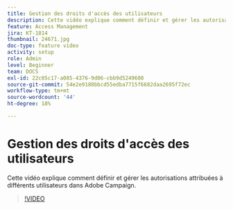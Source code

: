 ```yaml
---
title: Gestion des droits d'accès des utilisateurs
description: Cette vidéo explique comment définir et gérer les autorisations attribuées à différents utilisateurs dans Adobe Campaign.
feature: Access Management
jira: KT-1814
thumbnail: 24671.jpg
doc-type: feature video
activity: setup
role: Admin
level: Beginner
team: DOCS
exl-id: 22c05c17-a085-4376-9d06-cbb9d5249608
source-git-commit: 54e2e9180bbcd55edba7715f6682daa2695f72ec
workflow-type: tm+mt
source-wordcount: '44'
ht-degree: 18%

---
```


# Gestion des droits d&#39;accès des utilisateurs

Cette vidéo explique comment définir et gérer les autorisations attribuées à différents utilisateurs dans Adobe Campaign.

>[!VIDEO](https://video.tv.adobe.com/v/24671?quality=12&learn=on)
